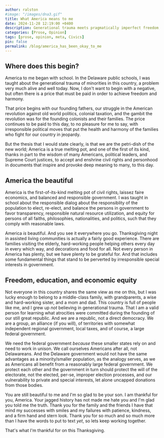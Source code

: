 ```yaml
---
author: ralston
#image: "/images/dna3.gif"
title: What America means to me
date: 2024-11-28 12:19:00 +0400
description: Generational trauma meets pragmatically imperfect freedom, scholastic excellence, and empathic/support networks
categories: [Prose, Opinion]
tags: [prose, opinion, meta, Civics]
pin: false
permalink: /blog/america_has_been_okay_to_me
---
```



## Where does this begin?

America to me began with school. In the Delaware public schools, I was taught about the generational trauma of minorities in this country, a problem very much alive and well today. Now, I don't want to begin with a negative, but often there is a price that must be paid in order to achieve freedom and harmony.

That price begins with our founding fathers, our struggle in the American revolution against old world politics, colonial taxation, and the gambit the revolution was for the founding colonists and their families. The price continues to be paid to this day, to no pleasure for me to say, with irresponsible political moves that put the health and harmony of the families who fight for our country in jeopardy. 

<!-- To start, let me say this is not a political post at all. But, I was taught to feel some sadness for the generations of minorities who lived and found a little less prosperity than we have today. Not to say all minorities are prosperous today, that equality is sacred in this country to all who live in it, or even that we have *equity*. That is our ideal, one that we should continue to strive for. -->

But the thesis that I would state clearly, is that we are the petri-dish of the new world; America is a true melting pot, and one of the first of its kind, thanks in part to the wisdom of many Americans, political leaders, and Supreme Court justices, to accept and enshrine civil rights and personhood in documents that inspire and provoke deep meaning to many, to this day.

## America the beautiful

America is the first-of-its-kind melting pot of civil rights, laissez faire economics, and balanced and responsible government. I was taught in school about the responsible dialog about the responsiblity of the population to elect, re-elect, and balance the persons in government to favor transparency, responsible natural resource utilization, and equity for persons of all faiths, philosophies, nationalities, and politics, such that they comply with reasonable laws.

America *is* beautiful. And you see it everywhere you go. Thanksgiving night in assisted living communities is actually a fairly good experience. There are families visiting the elderly, hard-working people helping others every day in every which way, and decorations and food for all. Not every person in America has plenty, but we have plenty to be grateful for. And that includes some fundamental things that stand to be perverted by irresponsible special interests in government.

## Freedom, education, and economic equity

Not everyone in this country shares the same view as me on this, but I was lucky enough to belong to a middle-class family, with grandparents, a wise and hard-working sister, and a mom and dad. This country is full of people like me, and I grew up *not* believing in generational trauma. That I am a valid person for learning what atrocities were committed during the founding of our still great republic. And we are a republic, not a direct democracy. We are a group, an alliance (if you will), of territories with somewhat independent regional government, local taxes, and of course, a large federal government. 

We need the federal government *because* these smaller states rely on and need to work in unison. We call ourselves Americans after all, not Delawareans. And the Delaware government would not have the same advantages as a minority/smaller population, as the analogy serves, as we as Americans all benefit from a reasonably large federal government. We protect each other and the government in turn should protect the will of the electorate, not the elected, per-se, improper election processes, and our vulnerability to private and special interests, let alone uncapped donations from those bodies.
<!--
Now, I could have chosen to view the generational trauma as highly significant. And for some minorities, Japanese, Irish, African Americans, etc. the generational trauma may be front-stage and center in their identities and life, and as individuals we are free to determine what defines us. As a Latino, and a proud graduate of the University of Delaware, I've learned that not all of Western history is good history. But it's the responsibility to maintain our virtue by educating the youth with the truth, not to overwrite it as Ron DeSantis or other revisionists that target Diversity Equity and Inclusion (DEI) and the theory of critical race theory (which is humanist in nature, not apologist or necessarily accusatory) would have our education system do against the population, to miseducate and misinform and divide people against each other.

I could have chosen to define my identity as "hot-blooded Latino" with a racist grudge against the hegemony as it stands offensive to teach one religion over others, one version of history (it didn't), and to continue to not support or include all persons in the bounty freedom provides our nation and its individuals. I could have chosen to define my identity as "minorities first" and sometimes, I'm allowed to feel that way, as a person with a minority identity. But, that would be selective to exclude the very nice and great persons I've met along the way. Persons of different faiths, different philosophies and politics, persons of different colors of their skin, and persons with different values from my own.
-->


<!-- I could have chosen to be loud and proud about my ancestry and how it wasn't dealt a good hand by Europeans, who after killing and endangering the culture of indigenous South Americans, were good enough to help defeat racists in Europe, and still teach a fair and balanced view of history, without whitewashing America. -->

<!-- America you are scarred and you are tired and hungry, and yet there is still too much beauty to see your scars as ugly. America you have been my parent when my parents worked. America you were there to watch over my ageing grandparents. America you fight the ugly wars in Afghanistan and Iraq when too many of us will not fight contentious political battles overseas to protect American oil interests that were sold on the backs of disturbed terrorists murdering people on American soil. 

America your scars don't scare me. Some of your neighbors do. Some of your repressed feelings like 'replacement theory' do. America your eyes do not weep a tear that need not be wept at the doorstep of something far greater than you or me. America you are the first of your kind. You are the adopted child of a world left hobbling from old wars, allegiances, and grudges. But more often for the economics of national defense. To this day, [you spend 20% of your income on the war machine and making more soldiers](https://fiscaldata.treasury.gov/americas-finance-guide/federal-spending/) and you spend far less (5%) taking care of the soldiers you already made. America you seem irresponsible to me these days. America have you looked at your bills.

## I don't define myself against you, America

I am proud to be yours. I am proud you call people from foreign places with new cultures, languages, and customs your neighbor. America I wish more people could hear how you cry. You are a schizoid without the luxury of unified culture your older cousins from the Europe use to keep their people in lock-step. You have new voices and new children, you have countless beautiful forests, mountains, and farmlands to help keep safe. You have wounded young men, mothers that go hungry for their children not to. You have some white folk that feel they are losing this country; and no, you are just learning how to share. See? You are as young and irresponsible as me. You are as full of emotions and ideas as any of the young folks working for their bread in the streets of the metropolis.

-->

You are still beautiful to me and I'm so glad to be your son. I am thankful for you, America. Your jagged history has not made me hate you and I'm glad you told me the truth. Thank you for the family and the friends I have that mind my successes with smiles and my failures with patience, kindness, and a firm hand and stern look. Thank you for so much and so much more than I have the words to put to text *yet*, so lets keep working together.


That's what I'm thankful for on this Thanksgiving.

